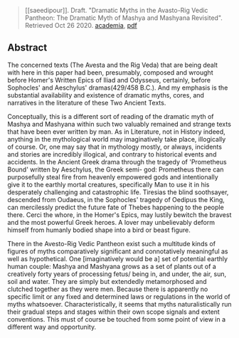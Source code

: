 > [[saeedipour]]. Draft. "Dramatic Myths in the Avasto-Rig Vedic Pantheon: The Dramatic Myth of Mashya and Mashyana Revisited". Retrieved Oct 26 2020. [academia](https://www.academia.edu/32003021/Dramatic-Myths-in-the-Avasto-Rig-Vedic-Pantheon-The-Dramatic-Myth-of-Mashya-and-Mashyana-Revisited), [pdf](a-saeedipour-drafta.pdf)

## Abstract
The concerned texts (The Avesta and the Rig Veda) that are being dealt with here in this paper had been, presumably, composed and wrought before Homer's Written Epics of Iliad and Odysseus, certainly, before Sophocles' and Aeschylus' dramas(429/458 B.C.). And my emphasis is the substantial availability and existence of dramatic myths, cores, and narratives in the literature of these Two Ancient Texts.

Conceptually, this is a different sort of reading of the dramatic myth of Mashya and Mashyana within such two valuably remained and strange texts that have been ever written by man. As in Literature, not in History indeed, anything in the mythological world may imaginatively take place, illogically of course. Or, one may say that in mythology mostly, or always, incidents and stories are incredibly illogical, and contrary to historical events and accidents. In the Ancient Greek drama through the tragedy of 'Prometheus Bound' written by Aeschylus, the Greek semi- god: Prometheus there can purposefully steal fire from heavenly empowered gods and intentionally give it to the earthly mortal creatures, specifically Man to use it in his desperately challenging and catastrophic life. Tiresias the blind soothsayer, descended from Oudaeus, in the Sophocles' tragedy of Oedipus the King, can mercilessly predict the future fate of Thebes happening to the people there. Cerci the whore, in the Homer's Epics, may lustily bewitch the bravest and the most powerful Greek heroes. A lover may unbelievably deform himself from humanly bodied shape into a bird or beast figure.

There in the Avesto-Rig Vedic Pantheon exist such a multitude kinds of figures of myths comparatively significant and connotatively meaningful as well as hypothetical. One
[imaginatively would be a] set of potential earthly human couple: Mashya and Mashyana grows as a set of plants out of a creatively forty years of processing fetus/ being in, and under, the air, sun, soil and water. They are simply but extendedly metamorphosed and clutched together as they were men. Because there is apparently no specific limit or any fixed and determined laws or regulations in the world of myths whatsoever. Characteristically, it seems that myths naturalistically run their gradual steps and stages within their own scope signals and extent conventions. This must of course be touched from some point of view in a different way and opportunity.